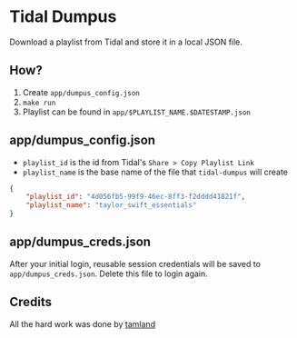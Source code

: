 # Tidal Dumpus

Download a playlist from Tidal and store it in a local JSON file.

## How?

1. Create `app/dumpus_config.json`
2. `make run`
3. Playlist can be found in `app/$PLAYLIST_NAME.$DATESTAMP.json`

## app/dumpus_config.json

- `playlist_id` is the id from Tidal's `Share > Copy Playlist Link`
- `playlist_name` is the base name of the file that `tidal-dumpus` will create

```json
{
    "playlist_id": "4d056fb5-99f9-46ec-8ff3-f2dddd41821f",
    "playlist_name": "taylor_swift_essentials"
}
```

## app/dumpus_creds.json

After your initial login, reusable session credentials will be saved to `app/dumpus_creds.json`. Delete this file to login again.

## Credits

All the hard work was done by [tamland](https://github.com/tamland/python-tidal)
